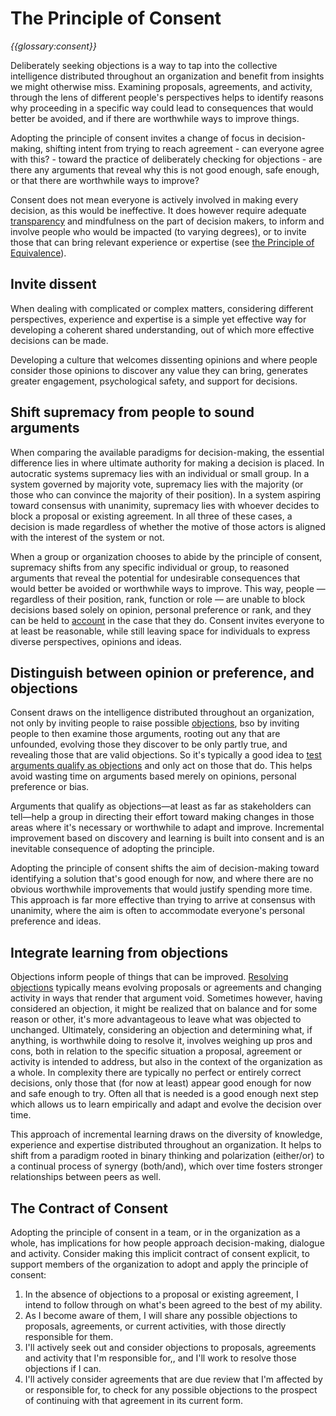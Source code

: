 # The Principle of Consent


_{{glossary:consent}}_

Deliberately seeking objections is a way to tap into the collective intelligence distributed throughout an organization and benefit from insights we might otherwise miss. Examining proposals, agreements, and activity, through the lens of different people's perspectives helps to identify reasons why proceeding in a specific way could lead to consequences that would better be avoided, and if there are worthwhile ways to improve things.

Adopting the principle of consent invites a change of focus in decision-making, shifting intent from trying to reach agreement - can everyone agree with this? - toward the practice of deliberately checking for objections - are there any arguments that reveal why this is not good enough, safe enough, or that there are worthwhile ways to improve?

Consent does not mean everyone is actively involved in making every decision, as this would be ineffective. It does however require adequate [transparency](section:principle-transparency) and mindfulness on the part of decision makers, to inform and involve people who would be impacted (to varying degrees), or to invite those that can bring relevant experience or expertise (see [the Principle of Equivalence](section:principle-equivalence)).


## Invite dissent

When dealing with complicated or complex matters, considering different perspectives, experience and expertise is a simple yet effective way for developing a coherent shared understanding, out of which more effective decisions can be made.

Developing a culture that welcomes dissenting opinions and where people consider those opinions to discover any value they can bring, generates greater engagement, psychological safety, and support for decisions.


## Shift supremacy from people to sound arguments

When comparing the available paradigms for decision-making, the essential difference lies in where ultimate authority for making a decision is placed. In autocratic systems supremacy lies with an individual or small group. In a system governed by majority vote, supremacy lies with the majority (or those who can convince the majority of their position). In a system aspiring toward consensus with unanimity, supremacy lies with whoever decides to block a proposal or existing agreement. In all three of these cases, a decision is made regardless of whether the motive of those actors is aligned with the interest of the system or not.

When a group or organization chooses to abide by the principle of consent, supremacy shifts from any specific individual or group, to reasoned arguments that reveal the potential for undesirable consequences that would better be avoided or worthwhile ways to improve. This way, people — regardless of their position, rank, function or role — are unable to block decisions based solely on opinion, personal preference or rank, and they can be held to [account](section:principle-accountability) in the case that they do. Consent invites everyone to at least be reasonable, while still leaving space for individuals to express diverse perspectives, opinions and ideas.


## Distinguish between opinion or preference, and objections

Consent draws on the intelligence distributed throughout an organization, not only by inviting people to raise possible [objections](section:objection), bso by inviting people to then examine those arguments, rooting out any that are unfounded, evolving those they discover to be only partly true, and revealing those that are valid objections. So it's typically a good idea to [test arguments qualify as objections](section:test-arguments-qualify-as-objections) and only act on those that do. This helps avoid wasting time on arguments based merely on opinions, personal preference or bias.

Arguments that qualify as objections—at least as far as stakeholders can tell—help a group in directing their effort toward making changes in those areas where it's necessary or worthwhile to adapt and improve. Incremental improvement based on discovery and learning is built into consent and is an inevitable consequence of adopting the principle.

Adopting the principle of consent shifts the aim of decision-making toward identifying a solution that's good enough for now, and where there are no obvious worthwhile improvements that would justify spending more time. This approach is far more effective than trying to arrive at consensus with unanimity, where the aim is often to accommodate everyone's personal preference and ideas.


## Integrate learning from objections

Objections inform people of things that can be improved. [Resolving objections](section:resolve-objections) typically means evolving proposals or agreements and changing activity in ways that render that argument void. Sometimes however, having considered an objection, it might be realized that on balance and for some reason or other, it's more advantageous to leave what was objected to unchanged. Ultimately, considering an objection and determining what, if anything, is worthwhile doing to resolve it, involves weighing up pros and cons, both in relation to the specific situation a proposal, agreement or activity is intended to address, but also in the context of the organization as a whole. In complexity there are typically no perfect or entirely correct decisions, only those that (for now at least) appear good enough for now and safe enough to try. Often all that is needed is a good enough next step which allows us to learn empirically and adapt and evolve the decision over time.

This approach of incremental learning draws on the diversity of knowledge, experience and expertise distributed throughout an organization. It helps to shift from a paradigm rooted in binary thinking and polarization (either/or) to a continual process of synergy (both/and), which over time fosters stronger relationships between peers as well.


## The Contract of Consent

Adopting the principle of consent in a team, or in the organization as a whole, has implications for how people approach decision-making, dialogue and activity. Consider making this implicit contract of consent explicit, to support members of the organization to adopt and apply the principle of consent:

1. In the absence of objections to a proposal or existing agreement, I intend to follow through on what's been agreed to the best of my ability.
2. As I become aware of them, I will share any possible objections to proposals,  agreements, or current activities, with those directly responsible for them.
3. I'll actively seek out and consider objections to proposals,  agreements and activity that I'm responsible for,, and I'll work to resolve those objections if I can.
4. I'll actively consider agreements that are due review that I'm affected by or responsible for, to check for any possible objections to the prospect of continuing with that agreement in its current form.
